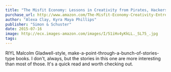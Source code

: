 ```yaml
---
title: "The Misfit Economy: Lessons in Creativity from Pirates, Hackers, Gangsters and Other Informal Entrepreneurs"
purchase_url: http://www.amazon.com/The-Misfit-Economy-Creativity-Entrepreneurs/dp/1451688822%3FSubscriptionId%3DAKIAIVZLK2PABGQI2KAQ%26tag%3Deverrail-20%26linkCode%3Dxm2%26camp%3D2025%26creative%3D165953%26creativeASIN%3D1451688822
author: "Alexa Clay, Kyra Maya Phillips"
publisher: "Simon & Schuster"
date: 2015-07-16
image: http://ecx.images-amazon.com/images/I/51iHv4yKkLL._SL75_.jpg
tags:
---
```


RIYL Malcolm Gladwell-style, make-a-point-through-a-bunch-of-stories-type books. I don't, always, but the stories in this one are more interesting than most of those. It's a quick read and worth checking out.
